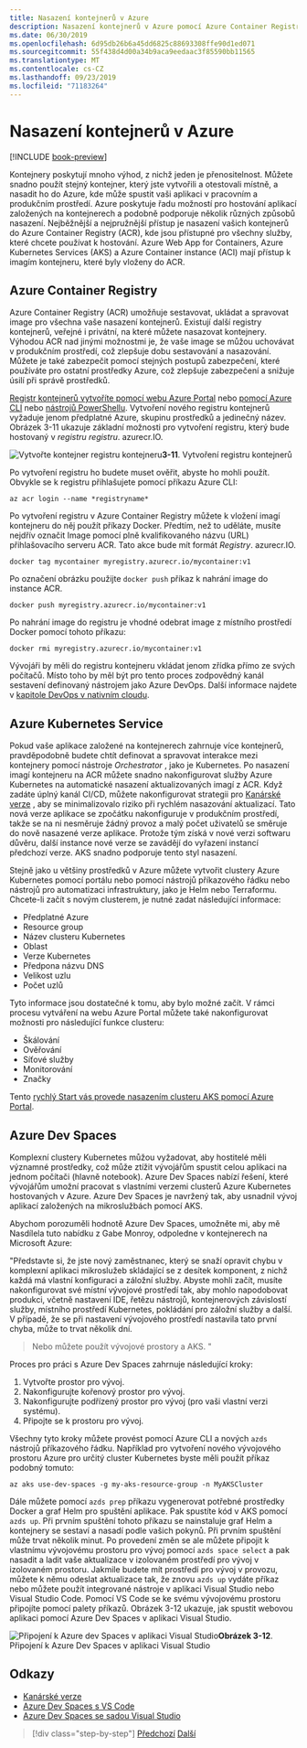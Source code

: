 ```yaml
---
title: Nasazení kontejnerů v Azure
description: Nasazení kontejnerů v Azure pomocí Azure Container Registry služby Azure Kubernetes a Azure Dev Spaces.
ms.date: 06/30/2019
ms.openlocfilehash: 6d95db26b6a45dd6825c88693308ffe90d1ed071
ms.sourcegitcommit: 55f438d4d00a34b9aca9eedaac3f85590bb11565
ms.translationtype: MT
ms.contentlocale: cs-CZ
ms.lasthandoff: 09/23/2019
ms.locfileid: "71183264"
---
```

# <a name="deploying-containers-in-azure"></a>Nasazení kontejnerů v Azure

[!INCLUDE [book-preview](../../../includes/book-preview.md)]

Kontejnery poskytují mnoho výhod, z nichž jeden je přenositelnost. Můžete snadno použít stejný kontejner, který jste vytvořili a otestovali místně, a nasadit ho do Azure, kde může spustit vaši aplikaci v pracovním a produkčním prostředí. Azure poskytuje řadu možností pro hostování aplikací založených na kontejnerech a podobně podporuje několik různých způsobů nasazení. Nejběžnější a nejpružnější přístup je nasazení vašich kontejnerů do Azure Container Registry (ACR), kde jsou přístupné pro všechny služby, které chcete používat k hostování. Azure Web App for Containers, Azure Kubernetes Services (AKS) a Azure Container instance (ACI) mají přístup k imagím kontejneru, které byly vloženy do ACR.

## <a name="azure-container-registry"></a>Azure Container Registry

Azure Container Registry (ACR) umožňuje sestavovat, ukládat a spravovat image pro všechna vaše nasazení kontejnerů. Existují další registry kontejnerů, veřejné i privátní, na které můžete nasazovat kontejnery. Výhodou ACR nad jinými možnostmi je, že vaše image se můžou uchovávat v produkčním prostředí, což zlepšuje dobu sestavování a nasazování. Můžete je také zabezpečit pomocí stejných postupů zabezpečení, které používáte pro ostatní prostředky Azure, což zlepšuje zabezpečení a snižuje úsilí při správě prostředků.

[Registr kontejnerů vytvoříte pomocí webu Azure Portal](https://docs.microsoft.com/azure/container-registry/container-registry-get-started-portal) nebo [pomocí Azure CLI](https://docs.microsoft.com/azure/container-registry/container-registry-get-started-azure-cli) nebo [nástrojů PowerShellu](https://docs.microsoft.com/azure/container-registry/container-registry-get-started-powershell). Vytvoření nového registru kontejnerů vyžaduje jenom předplatné Azure, skupinu prostředků a jedinečný název. Obrázek 3-11 ukazuje základní možnosti pro vytvoření registru, který bude hostovaný v *registru registru*. azurecr.IO.

![Vytvořte kontejner registru](./media/create-container-registry.png)
kontejneru**3-11**. Vytvoření registru kontejnerů

Po vytvoření registru ho budete muset ověřit, abyste ho mohli použít. Obvykle se k registru přihlašujete pomocí příkazu Azure CLI:

```azurecli
az acr login --name *registryname*
```

Po vytvoření registru v Azure Container Registry můžete k vložení imagí kontejneru do něj použít příkazy Docker. Předtím, než to uděláte, musíte nejdřív označit Image pomocí plně kvalifikovaného názvu (URL) přihlašovacího serveru ACR. Tato akce bude mít formát *Registry*. azurecr.IO.

```console
docker tag mycontainer myregistry.azurecr.io/mycontainer:v1
```

Po označení obrázku použijte `docker push` příkaz k nahrání image do instance ACR.

```console
docker push myregistry.azurecr.io/mycontainer:v1
```

Po nahrání image do registru je vhodné odebrat image z místního prostředí Docker pomocí tohoto příkazu:

```console
docker rmi myregistry.azurecr.io/mycontainer:v1
```

Vývojáři by měli do registru kontejneru vkládat jenom zřídka přímo ze svých počítačů. Místo toho by měl být pro tento proces zodpovědný kanál sestavení definovaný nástrojem jako Azure DevOps. Další informace najdete v [kapitole DevOps v nativním cloudu](devops.md).

## <a name="azure-kubernetes-service"></a>Azure Kubernetes Service

Pokud vaše aplikace založené na kontejnerech zahrnuje více kontejnerů, pravděpodobně budete chtít definovat a spravovat interakce mezi kontejnery pomocí nástroje *Orchestrator* , jako je Kubernetes. Po nasazení imagí kontejneru na ACR můžete snadno nakonfigurovat služby Azure Kubernetes na automatické nasazení aktualizovaných imagí z ACR. Když zadáte úplný kanál CI/CD, můžete nakonfigurovat strategii pro [Kanárské verze](https://martinfowler.com/bliki/CanaryRelease.html) , aby se minimalizovalo riziko při rychlém nasazování aktualizací. Tato nová verze aplikace se zpočátku nakonfiguruje v produkčním prostředí, takže se na ni nesměruje žádný provoz a malý počet uživatelů se směruje do nově nasazené verze aplikace. Protože tým získá v nové verzi softwaru důvěru, další instance nové verze se zavádějí do vyřazení instancí předchozí verze. AKS snadno podporuje tento styl nasazení.

Stejně jako u většiny prostředků v Azure můžete vytvořit clustery Azure Kubernetes pomocí portálu nebo pomocí nástrojů příkazového řádku nebo nástrojů pro automatizaci infrastruktury, jako je Helm nebo Terraformu. Chcete-li začít s novým clusterem, je nutné zadat následující informace:

- Předplatné Azure
- Resource group
- Název clusteru Kubernetes
- Oblast
- Verze Kubernetes
- Předpona názvu DNS
- Velikost uzlu
- Počet uzlů

Tyto informace jsou dostatečné k tomu, aby bylo možné začít. V rámci procesu vytváření na webu Azure Portal můžete také nakonfigurovat možnosti pro následující funkce clusteru:

- Škálování
- Ověřování
- Síťové služby
- Monitorování
- Značky

Tento [rychlý Start vás provede nasazením clusteru AKS pomocí Azure Portal](https://docs.microsoft.com/azure/aks/kubernetes-walkthrough-portal).

## <a name="azure-dev-spaces"></a>Azure Dev Spaces

Komplexní clustery Kubernetes můžou vyžadovat, aby hostitelé měli významné prostředky, což může ztížit vývojářům spustit celou aplikaci na jednom počítači (hlavně notebook). Azure Dev Spaces nabízí řešení, které vývojářům umožní pracovat s vlastními verzemi clusterů Azure Kubernetes hostovaných v Azure. Azure Dev Spaces je navržený tak, aby usnadnil vývoj aplikací založených na mikroslužbách pomocí AKS.

Abychom porozuměli hodnotě Azure Dev Spaces, umožněte mi, aby mě Nasdílela tuto nabídku z Gabe Monroy, odpoledne v kontejnerech na Microsoft Azure:

"Představte si, že jste nový zaměstnanec, který se snaží opravit chybu v komplexní aplikaci mikroslužeb skládající se z desítek komponent, z nichž každá má vlastní konfiguraci a záložní služby. Abyste mohli začít, musíte nakonfigurovat své místní vývojové prostředí tak, aby mohlo napodobovat produkci, včetně nastavení IDE, řetězu nástrojů, kontejnerových závislostí služby, místního prostředí Kubernetes, pokládání pro záložní služby a další. V případě, že se při nastavení vývojového prostředí nastavila tato první chyba, může to trvat několik dní.

> Nebo můžete použít vývojové prostory a AKS. "

Proces pro práci s Azure Dev Spaces zahrnuje následující kroky:

1. Vytvořte prostor pro vývoj.
2. Nakonfigurujte kořenový prostor pro vývoj.
3. Nakonfigurujte podřízený prostor pro vývoj (pro vaši vlastní verzi systému).
4. Připojte se k prostoru pro vývoj.

Všechny tyto kroky můžete provést pomocí Azure CLI a nových `azds` nástrojů příkazového řádku. Například pro vytvoření nového vývojového prostoru Azure pro určitý cluster Kubernetes byste měli použít příkaz podobný tomuto:

```azurecli
az aks use-dev-spaces -g my-aks-resource-group -n MyAKSCluster
```

Dále můžete pomocí `azds prep` příkazu vygenerovat potřebné prostředky Docker a graf Helm pro spuštění aplikace. Pak spustíte kód v AKS pomocí `azds up`. Při prvním spuštění tohoto příkazu se nainstaluje graf Helm a kontejnery se sestaví a nasadí podle vašich pokynů. Při prvním spuštění může trvat několik minut. Po provedení změn se ale můžete připojit k vlastnímu vývojovému prostoru pro vývoj pomocí `azds space select` a pak nasadit a ladit vaše aktualizace v izolovaném prostředí pro vývoj v izolovaném prostoru. Jakmile budete mít prostředí pro vývoj v provozu, můžete k němu odeslat aktualizace tak, že znovu `azds up` vydáte příkaz nebo můžete použít integrované nástroje v aplikaci Visual Studio nebo Visual Studio Code. Pomocí VS Code se ke svému vývojovému prostoru připojíte pomocí palety příkazů. Obrázek 3-12 ukazuje, jak spustit webovou aplikaci pomocí Azure Dev Spaces v aplikaci Visual Studio.

![Připojení k Azure dev Spaces v aplikaci Visual](./media/azure-dev-spaces-visual-studio-launchsettings.png)
Studio**Obrázek 3-12**. Připojení k Azure Dev Spaces v aplikaci Visual Studio

## <a name="references"></a>Odkazy

- [Kanárské verze](https://martinfowler.com/bliki/CanaryRelease.html)
- [Azure Dev Spaces s VS Code](https://docs.microsoft.com/azure/dev-spaces/quickstart-netcore)
- [Azure Dev Spaces se sadou Visual Studio](https://docs.microsoft.com/azure/dev-spaces/quickstart-netcore-visualstudio)

>[!div class="step-by-step"]
>[Předchozí](combine-containers-serverless-approaches.md)
>[Další](scale-containers-serverless.md)
